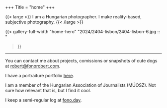 +++
Title = "home"
+++

{{< large >}}
I am a Hungarian photographer. I make reality-based, subjective photography.
{{< /large >}}

{{< gallery-full-width "home-hero"
"2024/2404-lisbon/2404-lisbon-6.jpg ::  "
>}}

---

You can contact me about projects, comissions or snapshots of cute dogs at [robert@fonorobert.com](mailto:robert@fonorobert.com).

I have a portraiture portfolio [here](#).

I am a member of the Hungarian Association of Journalists (MÚOSZ). Not sure how relevant that is, but I find it cool.

I keep a semi-regular log at [fono.day](https://fono.day).